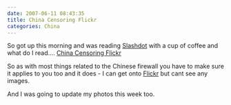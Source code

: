 ```yaml
---
date: 2007-06-11 08:43:35
title: China Censoring Flickr
categories: China
---
```


So got up this morning and was reading [Slashdot](http://slashdot.org) with a cup of coffee and what do I read.... [China Censoring Flickr](http://yro.slashdot.org/article.pl?sid=07/06/09/1914226)

So as with most things related to the Chinese firewall you have to make sure it applies to you too and it does - I can get onto [Flickr](http://www.flickr.com) but cant see any images.

And I was going to update my photos this week too.
